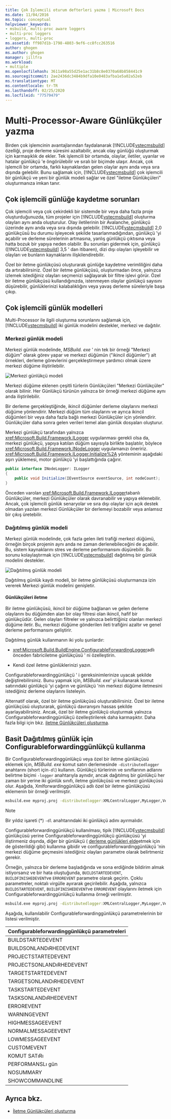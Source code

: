 ```yaml
---
title: Çok Işlemcili oturum defterleri yazma | Microsoft Docs
ms.date: 11/04/2016
ms.topic: conceptual
helpviewer_keywords:
- msbuild, multi-proc aware loggers
- multi-proc loggers
- loggers, multi-proc
ms.assetid: ff987d1b-1798-4803-9ef6-cc8fcc263516
author: ghogen
ms.author: ghogen
manager: jillfra
ms.workload:
- multiple
ms.openlocfilehash: 3611a98a55d25e1ac31b8c8e0370a68b858441c9
ms.sourcegitcommit: 2ae2436dc3484b9dfa10e0483afba1e5a02a52eb
ms.translationtype: MT
ms.contentlocale: tr-TR
ms.lasthandoff: 02/25/2020
ms.locfileid: "77579479"
---
```

# <a name="write-multi-processor-aware-loggers"></a>Multi-Processor-Aware Günlükçüler yazma
Birden çok işlemcinin avantajlarından faydalanarak [!INCLUDE[vstecmsbuild](../extensibility/internals/includes/vstecmsbuild_md.md)] özelliği, proje derleme süresini azaltabilir, ancak olay günlüğü oluşturmak için karmaşıklık de ekler. Tek işlemcili bir ortamda, olaylar, iletiler, uyarılar ve hatalar günlükçü 'e öngörülebilir ve sıralı bir biçimde ulaşır. Ancak, çok işlemcili bir ortamda, farklı kaynaklardan gelen olaylar aynı anda veya sıra dışında gelebilir. Bunu sağlamak için, [!INCLUDE[vstecmsbuild](../extensibility/internals/includes/vstecmsbuild_md.md)] çok işlemcili bir günlükçü ve yeni bir günlük modeli sağlar ve özel "iletme Günlükçüleri" oluşturmanıza imkan tanır.

## <a name="multi-processor-logging-challenges"></a>Çok işlemcili günlüğe kaydetme sorunları
 Çok işlemcili veya çok çekirdekli bir sistemde bir veya daha fazla proje oluşturduğunuzda, tüm projeler için [!INCLUDE[vstecmsbuild](../extensibility/internals/includes/vstecmsbuild_md.md)] oluşturma olayları aynı anda oluşturulur. Olay iletilerinin bir Avalanche, günlükçü üzerinde aynı anda veya sıra dışında gelebilir. [!INCLUDE[vstecmsbuild](../extensibility/internals/includes/vstecmsbuild_md.md)] 2,0 günlükçüsü bu durumu işleyecek şekilde tasarlanmadığından, günlükçü 'yi açabilir ve derleme sürelerinin artmasına, yanlış günlükçü çıktısına veya hatta bozuk bir yapıya neden olabilir. Bu sorunları gidermek için, günlükçü ([!INCLUDE[vstecmsbuild](../extensibility/internals/includes/vstecmsbuild_md.md)] 3,5 ' dan itibaren), dizi dışı olayları işleyebilir ve olayları ve bunların kaynaklarını ilişkilendirebilir.

 Özel bir iletme günlükçüsü oluşturarak günlüğe kaydetme verimliliğini daha da artırabilirsiniz. Özel bir iletme günlükçüsü, oluşturmadan önce, yalnızca izlemek istediğiniz olayları seçmenizi sağlayarak bir filtre işlevi görür. Özel bir iletme günlükçüsü kullandığınızda, istenmeyen olaylar günlükçü sayısını düşürebilir, günlüklerinizi kalabalıklığını veya yavaş derleme süreleriyle başa çıkıp.

## <a name="multi-processor-logging-models"></a>Çok işlemcili günlük modelleri
 Multi-Processor ile ilgili oluşturma sorunlarını sağlamak için, [!INCLUDE[vstecmsbuild](../extensibility/internals/includes/vstecmsbuild_md.md)] iki günlük modelini destekler, merkezi ve dağıtılır.

### <a name="central-logging-model"></a>Merkezi günlük modeli
 Merkezi günlük modelinde, *MSBuild. exe* ' nin tek bir örneği "Merkezi düğüm" olarak görev yapar ve merkezi düğümün ("ikincil düğümler") alt örnekleri, derleme görevlerini gerçekleştirmeye yardımcı olmak üzere merkezi düğüme iliştirilebilir.

 ![Merkezi günlükçü modeli](../msbuild/media/centralnode.png "Merkezileştirme düğümü")

 Merkezi düğüme eklenen çeşitli türlerin Günlükçüleri "Merkezi Günlükçüler" olarak bilinir. Her Günlükçü türünün yalnızca bir örneği merkezi düğüme aynı anda iliştirilebilir.

 Bir derleme gerçekleştiğinde, ikincil düğümler derleme olaylarını merkezi düğüme yönlendirir. Merkezi düğüm tüm olaylarını ve ayrıca ikincil düğümleri bir veya daha fazla bağlı merkezi Günlükçüler için yönlendirir. Günlükçüler daha sonra gelen verileri temel alan günlük dosyaları oluşturur.

 Merkezi günlükçü tarafından yalnızca <xref:Microsoft.Build.Framework.ILogger> uygulanması gerekli olsa da, merkezi günlükçü, yapıya katılan düğüm sayısıyla birlikte başlatılır, böylece <xref:Microsoft.Build.Framework.INodeLogger> uygulamanızı öneririz. <xref:Microsoft.Build.Framework.ILogger.Initialize%2A> yönteminin aşağıdaki aşırı yüklemesi, motor günlükçü 'yi başlattığında çağırır.

```csharp
public interface INodeLogger: ILogger
{
    public void Initialize(IEventSource eventSource, int nodeCount);
}
```

 Önceden varolan <xref:Microsoft.Build.Framework.ILogger>tabanlı Günlükçüler, merkezi Günlükçüler olarak davranabilir ve yapıya eklenebilir. Ancak, çok işlemcili günlük senaryolar ve sıra dışı olaylar için açık destek olmadan yazılan merkezi Günlükçüler bir derlemeyi bozabilir veya anlamsız bir çıkış üretebilir.

### <a name="distributed-logging-model"></a>Dağıtılmış günlük modeli
 Merkezi günlük modelinde, çok fazla gelen ileti trafiği merkezi düğümü, örneğin birçok projenin aynı anda ne zaman derlenebileceğini de açabilir. Bu, sistem kaynaklarını stres ve derleme performansını düşürebilir. Bu sorunu kolaylaştırmak için [!INCLUDE[vstecmsbuild](../extensibility/internals/includes/vstecmsbuild_md.md)] dağıtılmış bir günlük modelini destekler.

 ![Dağıtılmış günlük modeli](../msbuild/media/distnode.png "DistNode")

 Dağıtılmış günlük kaydı modeli, bir iletme günlükçüsü oluşturmanıza izin vererek Merkezi günlük modelini genişletir.

#### <a name="forwarding-loggers"></a>Günlükçüleri iletme
 Bir iletme günlükçüsü, ikincil bir düğüme bağlanan ve gelen derleme olaylarını bu düğümden alan bir olay filtresi olan ikincil, hafif bir günlükçüdür. Gelen olayları filtreler ve yalnızca belirttiğiniz olanları merkezi düğüme iletir. Bu, merkezi düğüme gönderilen ileti trafiğini azaltır ve genel derleme performansını geliştirir.

 Dağıtılmış günlük kullanmanın iki yolu şunlardır:

- <xref:Microsoft.Build.BuildEngine.ConfigurableForwardingLogger>adlı önceden fabriciletme günlükçüsü ' ni özelleştirin.

- Kendi özel iletme günlüklerinizi yazın.

Configurableforwardinggünlükçü ' i gereksinimlerinize uyacak şekilde değiştirebilirsiniz. Bunu yapmak için, *MSBuild. exe*' yi kullanarak komut satırındaki günlükçü 'yi çağırın ve günlükçü 'nin merkezi düğüme iletmesini istediğiniz derleme olaylarını listeleyin.

Alternatif olarak, özel bir iletme günlükçüsü oluşturabilirsiniz. Özel bir iletme günlükçüsü oluşturarak, günlükçü davranışını hassas şekilde ayarlayabilirsiniz. Ancak, özel bir iletme günlükçü oluşturmak yalnızca Configurableforwardinggünlükçü özelleştirilerek daha karmaşıktır. Daha fazla bilgi için bkz. [iletme Günlükçüleri oluşturma](../msbuild/creating-forwarding-loggers.md).

## <a name="using-the-configurableforwardinglogger-for-simple-distributed-logging"></a>Basit Dağıtılmış günlük için Configurableforwardinggünlükçü kullanma
 Bir Configurableforwardinggünlükçü veya özel bir iletme günlükçüsü eklemek için, *MSBuild. exe* komut satırı derlemesinde `-distributedlogger` anahtarını (short için`-dl`) kullanın. Günlükçü türlerinin ve sınıflarının adlarını belirtme biçimi `-logger` anahtarıyla aynıdır, ancak dağıtılmış bir günlükçü her zaman bir yerine iki günlük sınıfı, iletme günlükçüsü ve merkezi günlükçüsü olur. Aşağıda, Xmlforwardinggünlükçü adlı özel bir iletme günlükçüsü eklemenin bir örneği verilmiştir.

```cmd
msbuild.exe myproj.proj -distributedlogger:XMLCentralLogger,MyLogger,Version=1.0.2,Culture=neutral*XMLForwardingLogger,MyLogger,Version=1.0.2,Culture=neutral
```

> [!NOTE]
> Bir yıldız işareti (*) `-dl` anahtarındaki iki günlükçü adını ayırmalıdır.

 Configurableforwardinggünlükçü kullanılması, tipik [!INCLUDE[vstecmsbuild](../extensibility/internals/includes/vstecmsbuild_md.md)] günlükçüsü yerine Configurableforwardinggünlükçü günlükçüsü 'yi iliştirmeniz dışında, diğer bir günlükçü ( [derleme günlükleri elde](../msbuild/obtaining-build-logs-with-msbuild.md)etmek için de gösterildiği gibi) kullanma gibidir ve configurableforwardinggünlükçü 'nin merkezi düğüme geçmesini istediğiniz olayları parametre olarak belirtmeniz gerekir.

 Örneğin, yalnızca bir derleme başladığında ve sona erdiğinde bildirim almak istiyorsanız ve bir hata oluştuğunda, `BUILDSTARTEDEVENT`, `BUILDFINISHEDEVENT`ve `ERROREVENT` parametre olarak geçirin. Çoklu parametreler, noktalı virgülle ayırarak geçirilebilir. Aşağıda, yalnızca `BUILDSTARTEDEVENT`, `BUILDFINISHEDEVENT`ve `ERROREVENT` olaylarını iletmek için Configurableforwardinggünlükçü kullanma örneği verilmiştir.

```cmd
msbuild.exe myproj.proj -distributedlogger:XMLCentralLogger,MyLogger,Version=1.0.2,Culture=neutral*ConfigureableForwardingLogger,C:\My.dll;BUILDSTARTEDEVENT; BUILDFINISHEDEVENT;ERROREVENT
```

 Aşağıda, kullanılabilir Configurableforwardinggünlükçü parametrelerinin bir listesi verilmiştir.

|Configurableforwardinggünlükçü parametreleri|
| - |
|BUILDSTARTEDEVENT|
|BUILDSONLANDıRHEDEVENT|
|PROJECTSTARTEDEVENT|
|PROJECTSONLANDıRHEDEVENT|
|TARGETSTARTEDEVENT|
|TARGETSONLANDıRHEDEVENT|
|TASKSTARTEDEVENT|
|TASKSONLANDıRHEDEVENT|
|ERROREVENT|
|WARNINGEVENT|
|HIGHMESSAGEEVENT|
|NORMALMESSAGEEVENT|
|LOWMESSAGEEVENT|
|CUSTOMEVENT|
|KOMUT SATıRı|
|PERFORMANSLı gün|
|NOSUMMARY|
|SHOWCOMMANDLINE|

## <a name="see-also"></a>Ayrıca bkz.
- [İletme Günlükçüleri oluşturma](../msbuild/creating-forwarding-loggers.md)